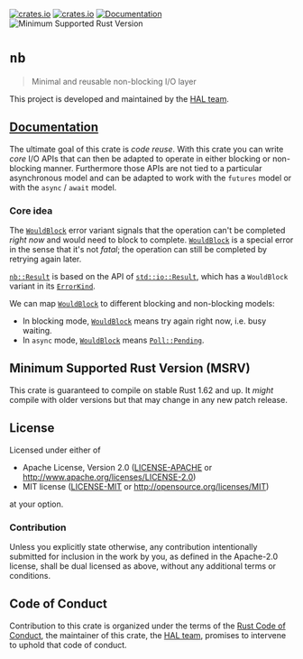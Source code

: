 [![crates.io](https://img.shields.io/crates/d/nb.svg)](https://crates.io/crates/nb)
[![crates.io](https://img.shields.io/crates/v/nb.svg)](https://crates.io/crates/nb)
[![Documentation](https://docs.rs/nb/badge.svg)](https://docs.rs/nb)
![Minimum Supported Rust Version](https://img.shields.io/badge/rustc-1.62+-blue.svg)

# `nb`

> Minimal and reusable non-blocking I/O layer

This project is developed and maintained by the [HAL team][team].

## [Documentation](https://docs.rs/nb)

The ultimate goal of this crate is *code reuse*. With this crate you can
write *core* I/O APIs that can then be adapted to operate in either blocking
or non-blocking manner. Furthermore those APIs are not tied to a particular
asynchronous model and can be adapted to work with the `futures` model or
with the `async` / `await` model.

### Core idea

The [`WouldBlock`](enum.Error.html) error variant signals that the operation
can't be completed *right now* and would need to block to complete.
[`WouldBlock`](enum.Error.html) is a special error in the sense that it's not
*fatal*; the operation can still be completed by retrying again later.

[`nb::Result`](type.Result.html) is based on the API of
[`std::io::Result`](https://doc.rust-lang.org/std/io/type.Result.html),
which has a `WouldBlock` variant in its
[`ErrorKind`](https://doc.rust-lang.org/std/io/enum.ErrorKind.html).

We can map [`WouldBlock`](enum.Error.html) to different blocking and
non-blocking models:

- In blocking mode, [`WouldBlock`](enum.Error.html) means try again right
  now, i.e. busy waiting.
- In `async` mode, [`WouldBlock`](enum.Error.html) means
  [`Poll::Pending`](https://doc.rust-lang.org/core/task/enum.Poll.html#variant.Pending).


## Minimum Supported Rust Version (MSRV)

This crate is guaranteed to compile on stable Rust 1.62 and up. It *might*
compile with older versions but that may change in any new patch release.

## License

Licensed under either of

- Apache License, Version 2.0 ([LICENSE-APACHE](LICENSE-APACHE) or
  <http://www.apache.org/licenses/LICENSE-2.0>)
- MIT license ([LICENSE-MIT](LICENSE-MIT) or <http://opensource.org/licenses/MIT>)

at your option.

### Contribution

Unless you explicitly state otherwise, any contribution intentionally submitted
for inclusion in the work by you, as defined in the Apache-2.0 license, shall be
dual licensed as above, without any additional terms or conditions.

## Code of Conduct

Contribution to this crate is organized under the terms of the [Rust Code of
Conduct][CoC], the maintainer of this crate, the [HAL team][team], promises
to intervene to uphold that code of conduct.

[CoC]: CODE_OF_CONDUCT.md
[team]: https://github.com/rust-embedded/wg#the-hal-team
